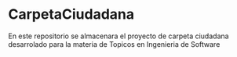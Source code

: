 # CarpetaCiudadana
En este repositorio se almacenara el proyecto de carpeta ciudadana desarrolado para la materia de Topicos en Ingenieria de Software
